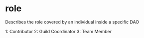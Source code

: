 # role

Describes the role covered by an individual inside a specific DAO

1: Contributor
2: Guild Coordinator
3: Team Member